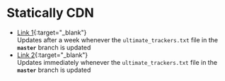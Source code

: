# Statically CDN

* [Link 1](https://cdn.statically.io/gh/FlawlessCasual17/UltimateBTTrackersList/master/ultimate_trackers.txt){:target="_blank"}
  <br /> Updates after a week whenever the `ultimate_trackers.txt` file in the **`master`** branch is updated
* [Link 2](https://cdn.statically.io/gh/FlawlessCasual17/UltimateBTTrackersList/HEAD/ultimate_trackers.txt){:target="_blank"}
  <br /> Updates immediately whenever the `ultimate_trackers.txt` file in the **`master`** branch is updated

